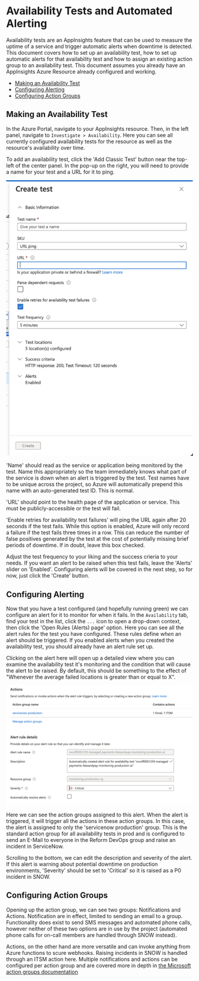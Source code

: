 # Availability Tests and Automated Alerting

Availability tests are an AppInsights feature that can be used to measure the uptime of a service and trigger automatic alerts when downtime is detected. This document covers how to set up an availability test, how to set up automatic alerts for that availability test and how to assign an existing action group to an availability test. This document assumes you already have an AppInsights Azure Resource already configured and working.

- [Making an Availability Test](#making-an-availability-test)
- [Configuring Alerting](#configuring-alerting)
- [Configuring Action Groups](#configuring-action-groups)

## Making an Availability Test

In the Azure Portal, navigate to your AppInsights resource. Then, in the left panel, navigate to `Investigate > Availability`. Here you can see all currently configured availability tests for the resource as well as the resource's availability over time.

To add an availability test, click the 'Add Classic Test' button near the top-left of the center panel. In the pop-up on the right, you will need to provide a name for your test and a URL for it to ping.

<img src=images/create-availability-test.png  width="600">

'Name' should read as the service or application being monitored by the test. Name this appropriately so the team immediately knows what part of the service is down when an alert is triggered by the test. Test names have to be unique across the project, so Azure will automatically prepend this name with an auto-generated test ID. This is normal.

'URL' should point to the health page of the application or service. This must be publicly-accessible or the test will fail.

'Enable retries for availability test failures' will ping the URL again after 20 seconds if the test fails. While this option is enabled, Azure will only record a failure if the test fails three times in a row. This can reduce the number of false positives generated by the test at the cost of potentially missing brief periods of downtime. If in doubt, leave this box checked.

Adjust the test frequency to your liking and the success crieria to your needs. If you want an alert to be raised when this test fails, leave the 'Alerts' slider on 'Enabled'. Configuring alerts will be covered in the next step, so for now, just click the 'Create' button.

## Configuring Alerting

Now that you have a test configured (and hopefully running green) we can configure an alert for it to monitor for when it fails. In the `Availability` tab, find your test in the list, click the `...` icon to open a drop-down context, then click the 'Open Rules (Alerts) page' option. Here you can see all the alert rules for the test you have configured. These rules define *when* an alert should be triggered. If you enabled alerts when you created the availability test, you should already have an alert rule set up.

Clicking on the alert here will open up a detailed view where you can examine the availability test it's monitoring and the condition that will cause the alert to be raised. By default, this should be something to the effect of "Whenever the average failed locations is greater than or equal to X".

<img src=images/action-groups.png width=600>

Here we can see the action groups assigned to this alert. When the alert is triggered, it will trigger all the actions in these action groups. In this case, the alert is assigned to only the 'servicenow production' group. This is the standard action group for all availability tests in prod and is configured to send an E-Mail to everyone in the Reform DevOps group and raise an incident in ServiceNow. 

Scrolling to the bottom, we can edit the description and severity of the alert. If this alert is warning about potential downtime on production environments, 'Severity' should be set to 'Critical' so it is raised as a P0 incident in SNOW.

## Configuring Action Groups

Opening up the action group, we can see two groups: Notifications and Actions. Notification are in effect, limited to sending an email to a group. Functionality does exist to send SMS messages and automated phone calls, however neither of these two options are in use by the project (automated phone calls for on-call members are handled through SNOW instead).

Actions, on the other hand are more versatile and can invoke anything from Azure functions to scure webhooks. Raising incidents in SNOW is handled through an ITSM action here. Multiple notifications and actions can be configured per action group and are covered more in depth in [the Microsoft action groups documentation](https://docs.microsoft.com/en-us/azure/azure-monitor/alerts/action-groups#action-specific-information)
